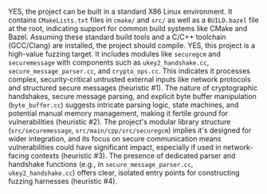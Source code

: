 YES, the project can be built in a standard X86 Linux environment. It contains `CMakeLists.txt` files in `cmake/` and `src/` as well as a `BUILD.bazel` file at the root, indicating support for common build systems like CMake and Bazel. Assuming these standard build tools and a C/C++ toolchain (GCC/Clang) are installed, the project should compile.
YES, this project is a high-value fuzzing target. It includes modules like `securegcm` and `securemessage` with components such as `ukey2_handshake.cc`, `secure_message_parser.cc`, and `crypto_ops.cc`. This indicates it processes complex, security-critical untrusted external inputs like network protocols and structured secure messages (heuristic #1). The nature of cryptographic handshakes, secure message parsing, and explicit byte buffer manipulation (`byte_buffer.cc`) suggests intricate parsing logic, state machines, and potential manual memory management, making it fertile ground for vulnerabilities (heuristic #2). The project's modular library structure (`src/securemessage`, `src/main/cpp/src/securegcm`) implies it's designed for wider integration, and its focus on secure communication means vulnerabilities could have significant impact, especially if used in network-facing contexts (heuristic #3). The presence of dedicated parser and handshake functions (e.g., in `secure_message_parser.cc`, `ukey2_handshake.cc`) offers clear, isolated entry points for constructing fuzzing harnesses (heuristic #4).
